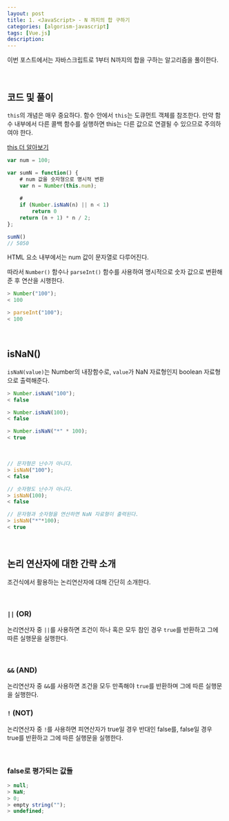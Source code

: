 ```yaml
---
layout: post
title: 1. <JavaScript> - N 까지의 합 구하기
categories: [algorism-javascript]
tags: [Vue.js]
description: 
---
```


이번 포스트에서는 자바스크립트로 1부터 N까지의 합을 구하는 알고리즘을 풀이한다. 

<br>

## 코드 및 풀이

`this`의 개념은 매우 중요하다. 함수 안에서 `this`는 도큐먼트 객체를 참조한다. 만약 함수 내부에서 다른 콜백 함수를 실행하면 this는 다른 값으로 연결될 수 있으므로 주의하여야 한다. 

<a href="http://juliahwang.kr/javascript/2017/10/19/js-14-this.html" target="_blank">this 더 알아보기</a>


```js
var num = 100;

var sumN = function() {
    # num 값을 숫자형으로 명시적 변환
    var n = Number(this.num);
    
    # 
    if (Number.isNaN(n) || n < 1)
        return 0
    return (n + 1) * n / 2;
};

sumN()
// 5050
```

HTML 요소 내부에서는 num 값이 문자열로 다루어진다. 

따라서 `Number()` 함수나 `parseInt()` 함수를 사용하여 명시적으로 숫자 값으로 변환해준 후 연산을 시행한다. 

```js
> Number("100");
< 100

> parseInt("100");
< 100
```

<br>

## isNaN()

`isNaN(value)`는 Number의 내장함수로, `value`가 NaN 자료형인지 boolean 자료형으로 출력해준다. 

```js
> Number.isNaN("100");
< false

> Number.isNaN(100);
< false

> Number.isNaN("*" * 100);
< true
```

<br>

```js
// 문자형은 난수가 아니다.
> isNaN("100");
< false

// 숫자형도 난수가 아니다.
> isNaN(100);
< false

// 문자형과 숫자형을 연산하면 NaN 자료형이 출력된다.
> isNaN("*"*100);
< true
```

<br>

## 논리 연산자에 대한 간략 소개

조건식에서 활용하는 논리연산자에 대해 간단히 소개한다.

<br>

### `||` (OR)

논리연산자 중 `||`를 사용하면 조건이 하나 혹은 모두 참인 경우 `true`를 반환하고 그에 따른 실행문을 실행한다.

<br>

### `&&` (AND)
 
논리연산자 중 `&&`를 사용하면 조건을 모두 만족해야 `true`를 반환하며 그에 따른 실행문을 실행한다. 

### `!` (NOT)

논리연산자 중 `!`를 사용하면 피연산자가 true일 경우 반대인 false를, false일 경우 true를 반환하고 그에 따른 실행문을 실행한다. 

<br>

### false로 평가되는 값들

```js
> null;
> NaN;
> 0;
> empty string("");
> undefined;
```

<br>

